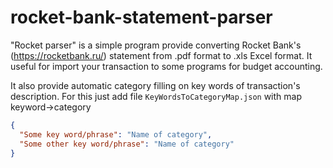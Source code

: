 # rocket-bank-statement-parser

"Rocket parser" is a simple program provide converting Rocket Bank's (https://rocketbank.ru/) statement from .pdf format to .xls Excel format.
It useful for import your transaction to some programs for budget accounting.

It also provide automatic category filling on key words of transaction's description.
For this just add file `KeyWordsToCategoryMap.json` with map keyword->category
```json
{
  "Some key word/phrase": "Name of category",
  "Some other key word/phrase": "Name of category"
}
```
